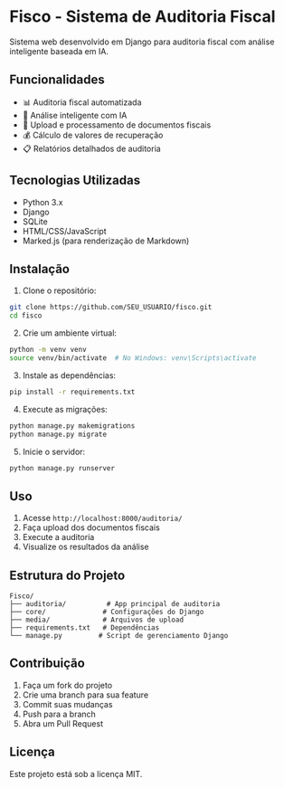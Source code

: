 # Fisco - Sistema de Auditoria Fiscal

Sistema web desenvolvido em Django para auditoria fiscal com análise inteligente baseada em IA.

## Funcionalidades

- 📊 Auditoria fiscal automatizada
- 🤖 Análise inteligente com IA
- 📁 Upload e processamento de documentos fiscais
- 💰 Cálculo de valores de recuperação
- 📋 Relatórios detalhados de auditoria

## Tecnologias Utilizadas

- Python 3.x
- Django
- SQLite
- HTML/CSS/JavaScript
- Marked.js (para renderização de Markdown)

## Instalação

1. Clone o repositório:
```bash
git clone https://github.com/SEU_USUARIO/fisco.git
cd fisco
```

2. Crie um ambiente virtual:
```bash
python -m venv venv
source venv/bin/activate  # No Windows: venv\Scripts\activate
```

3. Instale as dependências:
```bash
pip install -r requirements.txt
```

4. Execute as migrações:
```bash
python manage.py makemigrations
python manage.py migrate
```

5. Inicie o servidor:
```bash
python manage.py runserver
```

## Uso

1. Acesse `http://localhost:8000/auditoria/`
2. Faça upload dos documentos fiscais
3. Execute a auditoria
4. Visualize os resultados da análise

## Estrutura do Projeto

```
Fisco/
├── auditoria/          # App principal de auditoria
├── core/              # Configurações do Django
├── media/             # Arquivos de upload
├── requirements.txt   # Dependências
└── manage.py         # Script de gerenciamento Django
```

## Contribuição

1. Faça um fork do projeto
2. Crie uma branch para sua feature
3. Commit suas mudanças
4. Push para a branch
5. Abra um Pull Request

## Licença

Este projeto está sob a licença MIT. 